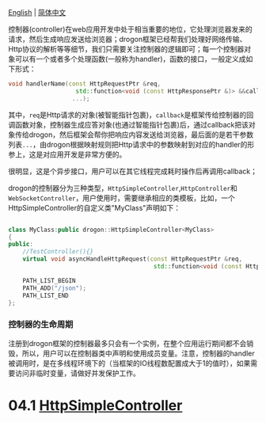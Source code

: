 [English](ENG-03-Controller-Introduction) | [简体中文](CHN-04-控制器-简介)

控制器(controller)在web应用开发中处于相当重要的地位，它处理浏览器发来的请求，然后生成响应发送给浏览器；drogon框架已经帮我们处理好网络传输、Http协议的解析等等细节，我们只需要关注控制器的逻辑即可；每一个控制器对象可以有一个或者多个处理函数(一般称为handler)，函数的接口，一般定义成如下形式：

```c++
void handlerName(const HttpRequestPtr &req,
                   std::function<void (const HttpResponsePtr &)> &&callback,
                  ...);
```

其中，`req`是Http请求的对象(被智能指针包裹)，`callback`是框架传给控制器的回调函数对象，控制器生成应答对象(也通过智能指针包裹)后，通过callback把该对象传给drogon，然后框架会帮你把响应内容发送给浏览器，最后面的是若干参数列表`...`，由drogon根据映射规则把Http请求中的参数映射到对应的handler的形参上，这是对应用开发是非常方便的。

很明显，这是个异步接口，用户可以在其它线程完成耗时操作后再调用callback；

drogon的控制器分为三种类型，`HttpSimpleController`,`HttpController`和`WebSocketController`，用户使用时，需要继承相应的类模板，比如，一个HttpSimpleController的自定义类"MyClass"声明如下：

```c++

class MyClass:public drogon::HttpSimpleController<MyClass>
{
public:
    //TestController(){}
    virtual void asyncHandleHttpRequest(const HttpRequestPtr &req,
                                         std::function<void (const HttpResponsePtr &)> &&callback) override;

    PATH_LIST_BEGIN
    PATH_ADD("/json");
    PATH_LIST_END
};
```

### 控制器的生命周期

注册到drogon框架的控制器最多只会有一个实例，在整个应用运行期间都不会销毁，所以，用户可以在控制器类中声明和使用成员变量。注意，控制器的handler被调用时，是在多线程环境下的（当框架的IO线程数配置成大于1的值时），如果需要访问非临时变量，请做好并发保护工作。

# 04.1 [HttpSimpleController](CHN-04-1-控制器-HttpSimpleController)
